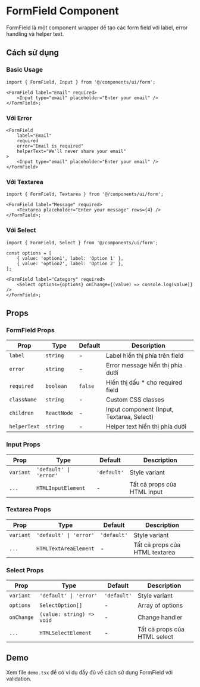 # FormField Component

FormField là một component wrapper để tạo các form field với label, error handling và helper text.

## Cách sử dụng

### Basic Usage

```tsx
import { FormField, Input } from '@/components/ui/form';

<FormField label="Email" required>
    <Input type="email" placeholder="Enter your email" />
</FormField>;
```

### Với Error

```tsx
<FormField
    label="Email"
    required
    error="Email is required"
    helperText="We'll never share your email"
>
    <Input type="email" placeholder="Enter your email" />
</FormField>
```

### Với Textarea

```tsx
import { FormField, Textarea } from '@/components/ui/form';

<FormField label="Message" required>
    <Textarea placeholder="Enter your message" rows={4} />
</FormField>;
```

### Với Select

```tsx
import { FormField, Select } from '@/components/ui/form';

const options = [
    { value: 'option1', label: 'Option 1' },
    { value: 'option2', label: 'Option 2' },
];

<FormField label="Category" required>
    <Select options={options} onChange={(value) => console.log(value)} />
</FormField>;
```

## Props

### FormField Props

| Prop         | Type        | Default | Description                               |
| ------------ | ----------- | ------- | ----------------------------------------- |
| `label`      | `string`    | -       | Label hiển thị phía trên field            |
| `error`      | `string`    | -       | Error message hiển thị phía dưới          |
| `required`   | `boolean`   | `false` | Hiển thị dấu \* cho required field        |
| `className`  | `string`    | -       | Custom CSS classes                        |
| `children`   | `ReactNode` | -       | Input component (Input, Textarea, Select) |
| `helperText` | `string`    | -       | Helper text hiển thị phía dưới            |

### Input Props

| Prop      | Type                   | Default     | Description                 |
| --------- | ---------------------- | ----------- | --------------------------- |
| `variant` | `'default' \| 'error'` | `'default'` | Style variant               |
| `...`     | `HTMLInputElement`     | -           | Tất cả props của HTML input |

### Textarea Props

| Prop      | Type                   | Default     | Description                    |
| --------- | ---------------------- | ----------- | ------------------------------ |
| `variant` | `'default' \| 'error'` | `'default'` | Style variant                  |
| `...`     | `HTMLTextAreaElement`  | -           | Tất cả props của HTML textarea |

### Select Props

| Prop       | Type                      | Default     | Description                  |
| ---------- | ------------------------- | ----------- | ---------------------------- |
| `variant`  | `'default' \| 'error'`    | `'default'` | Style variant                |
| `options`  | `SelectOption[]`          | -           | Array of options             |
| `onChange` | `(value: string) => void` | -           | Change handler               |
| `...`      | `HTMLSelectElement`       | -           | Tất cả props của HTML select |

## Demo

Xem file `demo.tsx` để có ví dụ đầy đủ về cách sử dụng FormField với validation.
